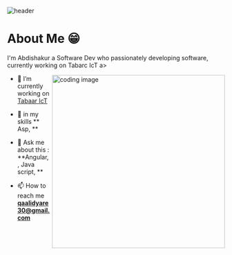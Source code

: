 
![header](https://capsule-render.vercel.app/api?type=waving&color=gradient&height=200&section=header&text=Hey%20I%27m%20Abdishakuur%20Ibrahim%F0%9F%8C%A9&animation=twinkling&fontSize=40)


# About Me 😁
<p>I'm Abdishakur a Software Dev who passionately developing software, currently working on Tabarc IcT a></p>



<img align="right" alt="coding image" src="https://cdn.dribbble.com/users/1787323/screenshots/11310814/media/78d925f388bdfd914f5c84a30261e239.png?compress=1&resize=400x300" width="400" />

- 🔭 I’m currently working on [Tabaar IcT ]()

- 🌱 in my skills  ** Asp,  **

- 💬 Ask me about this : **Angular, , Java script, **

- 📫 How to reach me **qaalidyare30@gmail.com**
